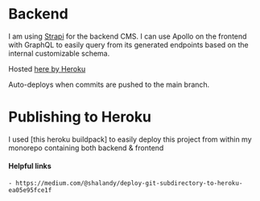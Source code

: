 # Backend

I am using [Strapi](https://strapi.io/) for the backend CMS. I can use Apollo on the frontend with GraphQL to easily query from its generated endpoints based on the internal customizable schema.

Hosted [here by Heroku](https://blog-backend-mmshep97.herokuapp.com/)

Auto-deploys when commits are pushed to the main branch.

# Publishing to Heroku

I used [this heroku buildpack] to easily deploy this project from within my monorepo containing both backend & frontend

#### Helpful links
    - https://medium.com/@shalandy/deploy-git-subdirectory-to-heroku-ea05e95fce1f